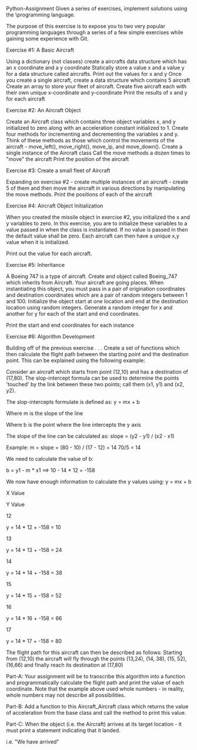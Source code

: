 Python-Assignment
Given a series of exercises, implement solutions using the \programming language.

The purpose of this exercise is to expose you to two very popular programming languages through a series of a few simple exercises while gaining some experience with Git.

Exercise #1: A Basic Aircraft

Using a dictionary (not classes) create a aircrafts data structure which has an x coordinate and a y coordinate Statically store a value x and a value y for a data structure called aircrafts. Print out the values for x and y Once you create a single aircraft, create a data structure which contains 5 aircraft Create an array to store your fleet of aircraft. Create five aircraft each with their own unique x-coordinate and y-coordinate Print the results of x and y for each aircraft

Exercise #2: An Aircraft Object

Create an Aircraft class which contains three object variables x, and y initialized to zero along with an acceleration constant initialized to 1. Create four methods for incrementing and decrementing the variables x and y. Think of these methods as those which control the movements of the aircraft - move_left(), move_right(), move_ip, and move_down(). Create a single instance of the Aircraft class Call the move methods a dozen times to "move" the aircraft Print the position of the aircraft

Exercise #3: Create a small fleet of Aircraft

Expanding on exercise #2 - create multiple instances of an aircraft - create 5 of them and then move the aircraft in various directions by manipulating the move methods. Print the positions of each of the aircraft

Exercise #4: Aircraft Object Initialization

When you created the missile object in exercise #2, you initialized the x and y variables to zero. In this exercise, you are to initialize these variables to a value passed in when the class is instantiated. If no value is passed in then the default value shall be zero. Each aircraft can then have a unique x,y value when it is initialized.

Print out the value for each aircraft.

Exercise #5: Inheritance

A Boeing 747 is a type of aircraft. Create and object called Boeing_747 which inherits from Aircraft. Your aircraft are going places. When instantiating this object, you must pass in a pair of origination coordinates and destination coordinates which are a pair of random integers between 1 and 100. Initialize the object start at one location and end at the destination location using random integers. Generate a random integer for x and another for y for each of the start and end coordinates.

Print the start and end coordinates for each instance

Exercise #6: Algorithm Development

Building off of the previous exercise . . . Create a set of functions which then calculate the flight path between the starting point and the destination point. This can be explained using the following example:

Consider an aircraft which starts from point (12,10) and has a destination of (17,80). The slop-intercept formula can be used to determine the points 'touched' by the link between these two points; call them (x1, y1) and (x2, y2).

The slop-intercepts formulate is defined as: y = mx + b

Where m is the slope of the line

Where b is the point where the line intercepts the y axis

The slope of the line can be calculated as: slope = (y2 - y1) / (x2 - x1)

Example: m = slope = (80 - 10) / (17 - 12) = 14 70/5 = 14

We need to calculate the value of b:

b = y1 - m * x1 ==> 10 - 14 * 12 = -158

We now have enough information to calculate the y values using: y = mx + b

X Value

Y Value

12

y = 14 * 12 + -158 = 10

13

y = 14 * 13 + -158 = 24

14

y = 14 * 14 + -158 = 38

15

y = 14 * 15 + -158 = 52

16

y = 14 * 16 + -158 = 66

17

y = 14 * 17 + -158 = 80

The flight path for this aircraft can then be described as follows: Starting from (12,10) the aircraft will fly through the points (13,24), (14, 38), (15, 52), (16,66) and finally reach its destination at (17,80)

Part-A: Your assignment will be to transcribe this algorithm into a function and programmatically calculate the flight path and print the value of each coordinate. Note that the example above used whole numbers - in reality, whole numbers may not describe all possibilities.

Part-B: Add a function to this Aircraft_Aircraft class which returns the value of acceleration from the base class and call the method to print this value.

Part-C: When the object (i.e. the Aircraft) arrives at its target location - it must print a statement indicating that it landed.

i.e. "We have arrived"

